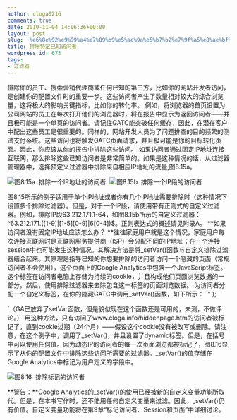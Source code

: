 ```yaml
---
author: cloga0216
comments: true
date: 2010-11-04 14:06:36+00:00
layout: post
slug: '%e6%8e%92%e9%99%a4%e7%89%b9%e5%ae%9a%e5%b7%b2%e7%9f%a5%e8%ae%bf%e9%97%ae%e8%80%85'
title: 排除特定已知访问者
wordpress_id: 673
tags:
- 过滤器
---
```


排除你的员工、搜索营销代理商或任何已知的第三方，比如你的网站开发者访问，是创建你的配置文件时的重要一步。这些访问者产生了数量相对较大的综合浏览量，这将极大的影响关键指标，比如你的转化率。
例如，将浏览器的首页设置为公司网站的员工在每次打开他们的浏览器时，将在报告中显示为返回访问者——并且极可能是一个单页的访问者。请记住GATC能突破任何缓存，因此，在潜在客户中配出这些员工是很重要的。同样的，网站开发人员为了问题排查的目的频繁的测试支付系统。这些访问也将触发GATC页面请求，并且极可能是你的目标转化页面。因此，你应该从你的报告中排除这些访问。
如果访问者通过固定IP地址连接互联网，那么排除这些已知访问者是非常简单的。如果是这种情况的话，从过滤器管理器中，选择预定义过滤器中排除来自相应IP地址的流量,图8.15a。

<!-- more -->


[![](http://www.cloga.info/wp-content/uploads/2010/11/8-15a.png)](http://www.cloga.info/wp-content/uploads/2010/11/8-15a.png)图8.15a  排除一个IP地址的访问者
 [![](http://www.cloga.info/wp-content/uploads/2010/11/8-15b.png)](http://www.cloga.info/wp-content/uploads/2010/11/8-15b.png)图8.15b  排除一个IP段的访问者




图8.15所示的例子适用于单个IP地址或者你有几个IP地址需要排除时（这种情况下设置多个排除过滤器）。但是，对于一个IP段，请使用带有正则式的自定义过滤器。例如，排除IP段63.212.171.1-64，如图8.15b所示的自定义过滤器：^63.212.171.([1-9]|[1-5][0-9]|6[0-4])$。正则表达式的概述请见附录A。
**如果访问者没有固定IP地址应该怎么办？
**往往家庭用户就是这个情况，家庭用户每次连接互联网时是互联网服务提供商（ISP）会分配不同的IP地址；在一个连接session中也可能发生这种情况。其解决方法是将_setVar()函数与自定义排除过滤器结合起来。其原理是指导已知的你想要排除的访问者访问一个隐藏的页面（常规访问者不会使用），这个页面上的Google Analytics中包含一个JavaScript标签。这个标签在访问者电脑上存储为持续的cookie，并且构成他们页面浏览数据的一部分。然后，使用排除过滤器来去除包含这一标签的页面浏览数据。
为访问者分配一个自定义标签，在你的隐藏GATC中调用_setVar()函数，如下所示：
`<script type=”text/javascript”>
var gaJsHost = ((“https:” == document.location.protocol) ? “https://ssl.” :
“http://www.”);
document.write(“<script src=’” + gaJsHost + “google-analytics.com/ga.js’
type=’text/javascript’></script>” );
</script>
<script type=”text/javascript”>
try{
var pageTracker = _gat._getTracker(“UA-12345-1”);
pageTracker._trackPageview();
**pageTracker._setVar(“dynamic”);
**}catch(err) {}</script>
`（GA已放弃了setVar函数，但是貌似现在这个函数还是可用的，未测，不做评论。）
用这种方法，只有访问了www.cloga.info/hiddenpage.htm的访问者被标记了，直到cookie过期（24个月）——假设这个cookie没有被改写或删除。请注意，在这个例子中，调用了_setVar()，并且设置了dynamic标签。但是，在括号中可以使用任何值。因为动态IP的访问者的每一次页面浏览都被标记了，图8.16显示了从你的配置文件中排除这些访问所需要的过滤器。_setVar()的值存储在Google Analytics中标记为用户定义的字段中。 




![](http://www.cloga.info/wp-content/uploads/2010/11/8-16.png)图8.16  排除标记的访问者




**警告：**Google Analytics的_setVar()的使用已经被新的自定义变量功能所取代。但是，在本书写作时，还不能用任何自定义变量来过滤。因此，_setVar()仍有价值。自定义变量功能将在第9章“标记访问者、Session和页面”中详细讨论。
